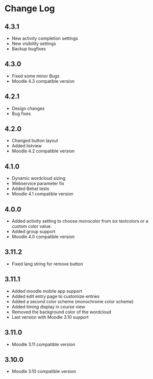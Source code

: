 # Change Log

## 4.3.1
* New activity completion settings
* New visibility settings
* Backup bugfixes

## 4.3.0
* Fixed some minor Bugs
* Moodle 4.3 compatible version

## 4.2.1
* Design changes
* Bug fixes

## 4.2.0
* Changed button layout
* Added listview
* Moodle 4.2 compatible version

## 4.1.0
* Dynamic wordcloud sizing
* Webservice parameter fix
* Added Behat tests
* Moodle 4.1 compatible version

## 4.0.0
* Added activity setting to choose monocolor from six textcolors or a custom color value.
* Added group support
* Moodle 4.0 compatible version

## 3.11.2
* Fixed lang string for remove button

## 3.11.1
* Added moodle mobile app support
* Added edit entry page to customize entries
* Added a second color scheme (monochrome color scheme)
* Added timing display in course view
* Removed the background color of the wordcloud
* Last version with Moodle 3.10 support

## 3.11.0
* Moodle 3.11 compatible version

## 3.10.0
* Moodle 3.10 compatible version